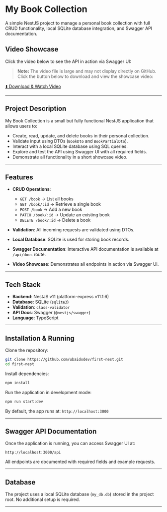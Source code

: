 # My Book Collection

A simple NestJS project to manage a personal book collection with full CRUD functionality, local SQLite database integration, and Swagger API documentation.

## **Video Showcase**

Click the video below to see the API in action via Swagger UI:

> **Note:** The video file is large and may not display directly on GitHub.  
> Click the button below to download and view the showcase video:

[⬇️ Download & Watch Video](./intro.mp4)

---

## **Project Description**

My Book Collection is a small but fully functional NestJS application that allows users to:

- Create, read, update, and delete books in their personal collection.
- Validate input using DTOs (`BookDto` and `BookPartialDto`).
- Interact with a local SQLite database using SQL queries.
- Explore and test the API using Swagger UI with all required fields.
- Demonstrate all functionality in a short showcase video.

---

## **Features**

- **CRUD Operations**:
  - `GET /book` → List all books
  - `GET /book/:id` → Retrieve a single book
  - `POST /book` → Add a new book
  - `PATCH /book/:id` → Update an existing book
  - `DELETE /book/:id` → Delete a book

- **Validation**: All incoming requests are validated using DTOs.

- **Local Database**: SQLite is used for storing book records.

- **Swagger Documentation**: Interactive API documentation is available at `/api/docs` route.

- **Video Showcase**: Demonstrates all endpoints in action via Swagger UI.

---

## **Tech Stack**

- **Backend**: NestJS v11 (platform-express v11.1.6)
- **Database**: SQLite (`sqlite3`)
- **Validation**: `class-validator`
- **API Docs**: Swagger (`@nestjs/swagger`)
- **Language**: TypeScript

---

## **Installation & Running**

Clone the repository:

```bash
git clone https://github.com/ubaidxdev/first-nest.git
cd first-nest
```

Install dependencies:

```bash
npm install
```

Run the application in development mode:

```bash
npm run start:dev
```

By default, the app runs at: `http://localhost:3000`

---

## **Swagger API Documentation**

Once the application is running, you can access Swagger UI at:

```
http://localhost:3000/api
```

All endpoints are documented with required fields and example requests.

---

## **Database**

The project uses a local SQLite database (`my_db.db`) stored in the project root. No additional setup is required.

---
